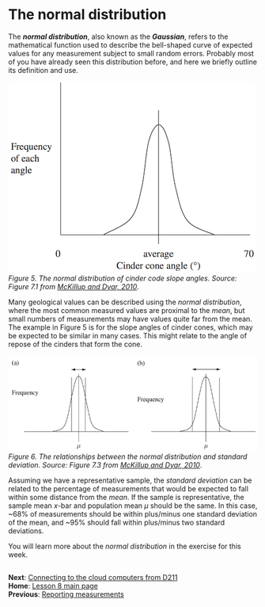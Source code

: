 # The normal distribution
The ***normal distribution***, also known as the ***Gaussian***, refers to the mathematical function used to describe the bell-shaped curve of expected values for any measurement subject to small random errors.
Probably most of you have already seen this distribution before, and here we briefly outline its definition and use.

![The normal distribution](../Images/Gaussian.png)<br/>
*Figure 5. The normal distribution of cinder code slope angles.
Source: Figure 7.1 from [McKillup and Dyar, 2010](http://www.cambridge.org/fi/academic/subjects/earth-and-environmental-science/earth-science-general-interest/geostatistics-explained-introductory-guide-earth-scientists?format=HB&isbn=9780521763226)*.

Many geological values can be described using the *normal distribution*, where the most common measured values are proximal to the *mean*, but small numbers of measurements may have values quite far from the mean.
The example in Figure 5 is for the slope angles of cinder cones, which may be expected to be similar in many cases.
This might relate to the angle of repose of the cinders that form the cone.

![The normal distribution and standard deviations](../Images/Gaussian-sd.png)<br/>
*Figure 6. The relationships between the normal distribution and standard deviation.
Source: Figure 7.3 from [McKillup and Dyar, 2010](http://www.cambridge.org/fi/academic/subjects/earth-and-environmental-science/earth-science-general-interest/geostatistics-explained-introductory-guide-earth-scientists?format=HB&isbn=9780521763226)*.

Assuming we have a representative sample, the *standard deviation* can be related to the percentage of measurements that would be expected to fall within some distance from the *mean*.
If the sample is representative, the sample mean *x*-bar and population mean *µ* should be the same.
In this case, ~68% of measurements should be within plus/minus one standard deviation of the mean, and ~95% should fall within plus/minus two standard deviations.

You will learn more about the *normal distribution* in the exercise for this week.

## 
**Next**: [Connecting to the cloud computers from D211](connecting-to-cloud.md)<br/>
**Home**: [Lesson 8 main page](https://github.com/Intro-Quantitative-Geology/Lesson-8-Basic-geostatistics)<br/>
**Previous**: [Reporting measurements](reporting-measurements.md)
